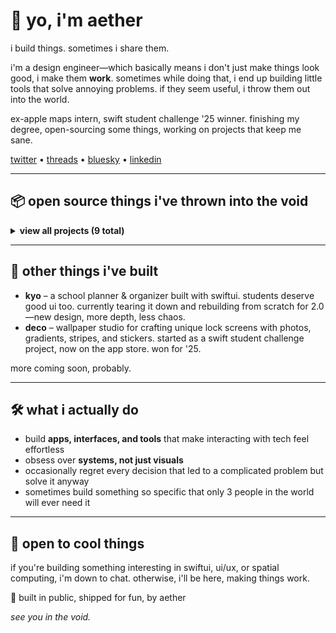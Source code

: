 # 👋 yo, i'm aether

i build things. sometimes i share them.

i'm a design engineer—which basically means i don't just make things look good, i make them **work**. sometimes while doing that, i end up building little tools that solve annoying problems. if they seem useful, i throw them out into the world.

ex-apple maps intern, swift student challenge '25 winner. finishing my degree, open-sourcing some things, working on projects that keep me sane.

[twitter](https://x.com/AetherAurelia) • [threads](https://www.threads.net/@aetheraurelia) • [bluesky](https://bsky.app/profile/aethers.world) • [linkedin](https://www.linkedin.com/in/willjones24)

---

## 📦 open source things i've thrown into the void

<details>
<summary><strong>view all projects (9 total)</strong></summary>

| | project | what it does |
|---|---------|--------------|
| <img src="https://github.com/Aeastr/Portal/blob/main/assets/icon.png" alt="Portal" width="24"> | **[Portal](https://github.com/Aeastr/Portal)** | seamless element transitions across root, sheets, and navigation pushes in SwiftUI. flexible af. portals, basically. |
| <img src="https://github.com/Aeastr/MenuWithAView/blob/main/assets/icon.png" alt="MenuWithAView" width="24"> | **[MenuWithAView](https://github.com/Aeastr/MenuWithAView)** | imessage has a really cool menu accessory, this lets you add your own to any context menu. private for some reason, now public. |
| <img src="https://github.com/Aeastr/RenderMeThis/blob/main/assets/icon2.png" alt="RenderMeThis" width="24"> | **[RenderMeThis](https://github.com/Aeastr/RenderMeThis)** | useful for optimising view rendering/computation. needed it during deco development, hope others find use. |
| <img src="https://github.com/Aeastr/NotchMyProblem/blob/main/assets/icon.png" alt="NotchMyProblem" width="24"> | **[NotchMyProblem](https://github.com/Aeastr/NotchMyProblem)** | wanted buttons that perfectly hug the iphone cutout. positioning shouldn't be that hard, so i made this. |
| <img src="https://github.com/Aeastr/GlowGetter/blob/main/assets/icon.png" alt="GlowGetter" width="24"> | **[GlowGetter](https://github.com/Aeastr/GlowGetter)** | elements being brighter than the rest of the screen seemed cool for some UI ideas. this lets you do that. |
| <img src="https://github.com/Aeastr/LogOutLoud/blob/main/assets/icon.png" alt="LogOutLoud" width="24"> | **[LogOutLoud](https://github.com/Aeastr/LogOutLoud)** | just what i use for logs in my apps. centralized and less boilerplate. |
| <img src="https://github.com/Aeastr/GlyphMeThat/blob/main/assets/icon.png" alt="GlyphMeThat" width="24"> | **[GlyphMeThat](https://github.com/Aeastr/GlyphMeThat)** | genmojis are kinda fun, they're backed by NSAdaptiveImageGlyph. wasn't exposed for SwiftUI + couldn't get them as images. this fixes that. |
| <img src="assets/cursorBounds-icon.png" alt="CursorBounds" width="24"> | **[CursorBounds](https://github.com/Aeastr/CursorBounds)** | needed precise text cursor positions on macOS. accessibility API helped, but it's weird. now it's a package. |
| <img src="assets/garnish-icon.png" alt="Garnish" width="24"> | **[Garnish](https://github.com/Aeastr/Garnish)** | UI colors should just *work*. this helps. |

</details>

---

## 🚀 other things i've built
- **kyo** – a school planner & organizer built with swiftui. students deserve good ui too. currently tearing it down and rebuilding from scratch for 2.0—new design, more depth, less chaos.
- **deco** – wallpaper studio for crafting unique lock screens with photos, gradients, stripes, and stickers. started as a swift student challenge project, now on the app store. won for '25.

more coming soon, probably.

---

## 🛠 what i actually do
- build **apps, interfaces, and tools** that make interacting with tech feel effortless
- obsess over **systems, not just visuals**
- occasionally regret every decision that led to a complicated problem but solve it anyway
- sometimes build something so specific that only 3 people in the world will ever need it

---

## 🤝 open to cool things
if you're building something interesting in swiftui, ui/ux, or spatial computing, i'm down to chat. otherwise, i'll be here, making things work.

👾 built in public, shipped for fun, by aether

_see you in the void._
